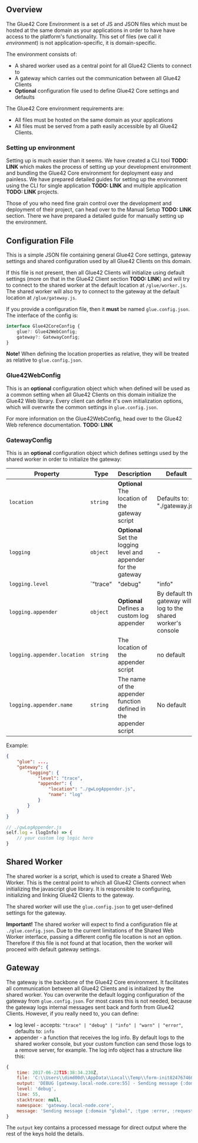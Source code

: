 ## Overview

The Glue42 Core Environment is a set of JS and JSON files which must be hosted at the same domain as your applications in order to have have access to the platform's functionality. This set of files (we call it *environment*) is not application-specific, it is domain-specific.

The environment consists of:
- A shared worker used as a central point for all Glue42 Clients to connect to
- A gateway which carries out the communication between all Glue42 Clients
- **Optional** configuration file used to define Glue42 Core settings and defaults

The Glue42 Core environment requirements are:
- All files must be hosted on the same domain as your applications
- All files must be served from a path easily accessible by all Glue42 Clients. 

### Setting up environment

Setting up is much easier than it seems. We have created a CLI tool **TODO: LINK** which makes the process of setting up your development environment and bundling the Glue42 Core environment for deployment easy and painless. We have prepared detailed guides for setting up the environment using the CLI for single application **TODO: LINK** and multiple application **TODO: LINK** projects.

Those of you who need fine grain control over the development and deployment of their project, can head over to the Manual Setup **TODO: LINK** section. There we have prepared a detailed guide for manually setting up the environment.

## Configuration File

This is a simple JSON file containing general Glue42 Core settings, gateway settings and shared configuration used by all Glue42 Clients on this domain.

If this file is not present, then all Glue42 Clients will initialize using default settings (more on that in the Glue42 Client section **TODO: LINK**) and will try to connect to the shared worker at the default location at `/glue/worker.js`. The shared worker will also try to connect to the gateway at the default location at `/glue/gateway.js`.

If you provide a configuration file, then it **must** be named `glue.config.json`. The interface of the config is:

```javascript
interface Glue42CoreConfig {
    glue?: Glue42WebConfig;
    gateway?: GatewayConfig;
}
```

**Note!** When defining the location properties as relative, they will be treated as relative to `glue.config.json`. 

### Glue42WebConfig

This is an **optional** configuration object which when defined will be used as a common setting when all Glue42 Clients on this domain initialize the Glue42 Web library. Every client can define it's own initialization options, which will overwrite the common settings in `glue.config.json`.

For more information on the Glue42WebConfig, head over to the Glue42 Web reference documentation. **TODO: LINK**

### GatewayConfig

This is an **optional** configuration object which defines settings used by the shared worker in order to initialize the gateway:

|Property|Type|Description|Default|
|--------|----|-----------|-------|
|`location`|`string`|**Optional** The location of the gateway script | Defaults to: "./gateway.js" |
|`logging`|`object`|**Optional** Set the logging level and appender for the gateway | -|
|`logging.level`|`"trace" | "debug" | "info" | "warn" | "error"`|**Optional** Defines the log level | Defaults to: `"info"` |
|`logging.appender`|`object`|**Optional** Defines a custom log appender | By default the gateway will log to the shared worker's console |
|`logging.appender.location`|`string`| The location of the appender script | no default |
|`logging.appender.name`|`string`| The name of the appender function defined in the appender script | No default |

Example:

```json
{
    "glue": ...,
    "gateway": {
        "logging": {
            "level": "trace",
            "appender": {
                "location": "./gwLogAppender.js",
                "name": "log"
            }
        }
    }
}
```

```javascript
// ./gwLogAppender.js
self.log = (logInfo) => {
    // your custom log logic here
}
```

## Shared Worker

The shared worker is a script, which is used to create a Shared Web Worker. This is the central point to which all Glue42 Clients connect when initializing the javascript glue library. It is responsible to configuring, initializing and linking Glue42 Clients to the gateway.

The shared worker will use the `glue.config.json` to get user-defined settings for the gateway.

**Important!** The shared worker will expect to find a configuration file at `./glue.config.json`. Due to the current limitations of the Shared Web Worker interface, passing a different config file location is not an option. Therefore if this file is not found at that location, then the worker will proceed with default gateway settings.


## Gateway

The gateway is the backbone of the Glue42 Core environment. It facilitates all communication between all Glue42 Clients and is initialized by the shared worker. You can overwrite the default logging configuration of the gateway from `glue.config.json`. For most cases this is not needed, because the gateway logs internal messages sent back and forth from Glue42 Clients. However, if you really need to, you can define:
- log level - accepts: `"trace" | "debug" | "info" | "warn" | "error"`, defaults to: `info`
- appender - a function that receives the log info. By default logs to the shared worker console, but your custom function can send those logs to a remove server, for example. The log info object has a structure like this:

```javascript
{
    time: 2017-06-22T15:38:34.230Z,
    file: 'C:\\Users\\dimd00d\\AppData\\Local\\Temp\\form-init8247674603237706851.clj',
    output: 'DEBUG [gateway.local-node.core:55] - Sending message {:domain "global", :type :error, :request_id nil, :peer_id nil, :reason_uri "global.errors.authentication.failure", :reason "Unknown authentication method "} to local peer',
    level: 'debug',
    line: 55,
    stacktrace: null,
    namespace: 'gateway.local-node.core',
    message: 'Sending message {:domain "global", :type :error, :request_id nil, :peer_id nil, :reason_uri "global.errors.authentication.failure", :reason "Unknown authentication method "} to local peer'
}
```
The `output` key contains a processed message for direct output where the rest of the keys hold the details.